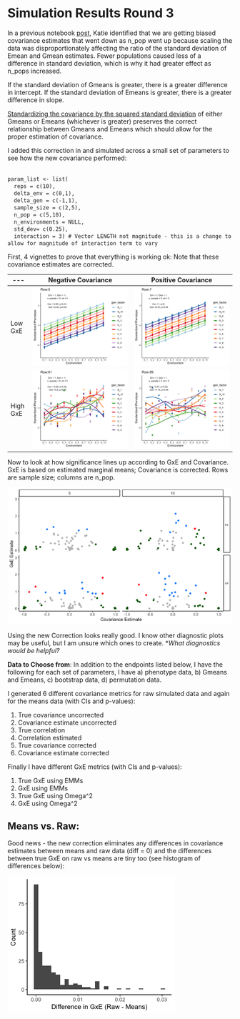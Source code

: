 # Simulation Results Round 3

In a previous notebook [post](https://github.com/RCN-ECS/CnGV/blob/master/notebook/20200408_KEL_MultiplePop_CnGv_GxE_UPDATE2.Rmd), Katie identified that we are getting biased covariance estimates that went down as n_pop went up because scaling the data was disproportionately affecting the ratio of the standard deviation of Emean and Gmean estimates. Fewer populations caused less of a difference in standard deviation, which is why it had greater effect as n_pops increased. 

If the standard deviation of Gmeans is greater, there is a greater difference in intercept. 
If the standard deviation of Emeans is greater, there is a greater difference in slope. 

[Standardizing the covariance by the squared standard deviation](https://github.com/RCN-ECS/CnGV/blob/master/notebook/20200413%20Screen%20Shot%202020-04-09%20at%201.23.04%20PM.png) of either Gmeans or Emeans (whichever is greater) preserves the correct relationship between Gmeans and Emeans which should allow for the proper estimation of covariance.    

I added this correction in and simulated across a small set of parameters to see how the new covariance performed: 
```{param list}

param_list <- list( 
  reps = c(10),
  delta_env = c(0,1),
  delta_gen = c(-1,1),
  sample_size = c(2,5), 
  n_pop = c(5,10), 
  n_environments = NULL,
  std_dev= c(0.25),
  interaction = 3) # Vector LENGTH not magnitude - this is a change to allow for magnitude of interaction term to vary

```
First, 4 vignettes to prove that everything is working ok: Note that these covariance estimates are corrected.

| --- | Negative Covariance | Positive Covariance | 
| --- | --- | --- | 
| Low GxE| ![image](https://github.com/RCN-ECS/CnGV/blob/master/results/notebook_figs/plot_row5.png) | ![image](https://github.com/RCN-ECS/CnGV/blob/master/results/notebook_figs/plot_row7.png) |
| High GxE|![image](https://github.com/RCN-ECS/CnGV/blob/master/results/notebook_figs/plot_row61.png) | ![image](https://github.com/RCN-ECS/CnGV/blob/master/results/notebook_figs/plot_row59.png)|

Now to look at how significance lines up according to GxE and Covariance. GxE is based on estimated marginal means; Covariance is corrected. Rows are sample size; columns are n_pop.

![image](https://github.com/RCN-ECS/CnGV/blob/master/results/notebook_figs/CorrectedCov.png)

Using the new Correction looks really good. I know other diagnostic plots may be useful, but I am unsure which ones to create. 
**What diagnostics would be helpful?*


**Data to Choose from**: In addition to the endpoints listed below, I have the following for each set of parameters, I have a) phenotype data, b) Gmeans and Emeans, c) bootstrap data, d) permutation data. 

I generated 6 different covariance metrics for raw simulated data and again for the means data (with CIs and p-values): 
1. True covariance uncorrected
2. Covariance estimate uncorrected
3. True correlation 
4. Correlation estimated
5. True covariance corrected
6. Covariance estimate corrected

Finally I have different GxE metrics (with CIs and p-values): 
1. True GxE using EMMs
2. GxE using EMMs
3. True GxE using Omega^2
4. GxE using Omega^2



## Means vs. Raw: 

Good news - the new correction eliminates any differences in covariance estimates between means and raw data (diff = 0) and the differences between true GxE on raw vs means are tiny too (see histogram of differences below): 

![image](https://github.com/RCN-ECS/CnGV/blob/master/results/notebook_figs/hist_gxe%20diffs.png)


